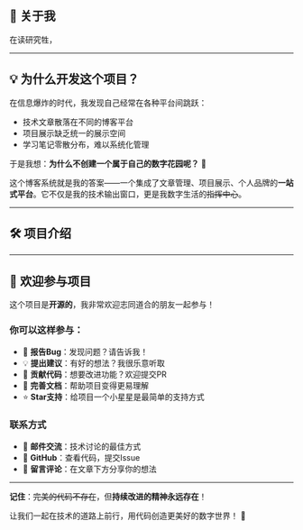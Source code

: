 ## 👋 关于我

在读研究牲，

---

## 💡 为什么开发这个项目？

在信息爆炸的时代，我发现自己经常在各种平台间跳跃：
- 技术文章散落在不同的博客平台
- 项目展示缺乏统一的展示空间
- 学习笔记零散分布，难以系统化管理

于是我想：**为什么不创建一个属于自己的数字花园呢？** 🌱

这个博客系统就是我的答案——一个集成了文章管理、项目展示、个人品牌的**一站式平台**。它不仅是我的技术输出窗口，更是我数字生活的~~指挥中心~~。

---

## 🛠️ 项目介绍



---

## 🤝 欢迎参与项目

这个项目是**开源的**，我非常欢迎志同道合的朋友一起参与！

### 你可以这样参与：
- 🐛 **报告Bug**：发现问题？请告诉我！
- 💡 **提出建议**：有好的想法？我很乐意听取
- 🔧 **贡献代码**：想要改进功能？欢迎提交PR
- 📝 **完善文档**：帮助项目变得更易理解
- ⭐ **Star支持**：给项目一个小星星是最简单的支持方式

### 联系方式
- 📧 **邮件交流**：技术讨论的最佳方式
- 🐙 **GitHub**：查看代码，提交Issue
- 💬 **留言评论**：在文章下方分享你的想法

---

**记住**：~~完美的代码不存在~~，但**持续改进的精神永远存在**！

让我们一起在技术的道路上前行，用代码创造更美好的数字世界！ 🌟